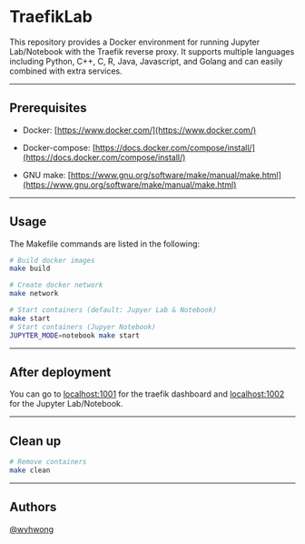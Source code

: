# TraefikLab

This repository provides a Docker environment for running Jupyter Lab/Notebook with the Traefik reverse proxy. It supports multiple languages including Python, C++, C, R, Java, Javascript, and Golang and can easily combined with extra services.

---

## Prerequisites

- Docker: [https://www.docker.com/](https://www.docker.com/)

- Docker-compose: [https://docs.docker.com/compose/install/](https://docs.docker.com/compose/install/)

- GNU make: [https://www.gnu.org/software/make/manual/make.html](https://www.gnu.org/software/make/manual/make.html)

---

## Usage

The Makefile commands are listed in the following:

```bash
# Build docker images
make build

# Create docker network
make network

# Start containers (default: Jupyer Lab & Notebook)
make start
# Start containers (Jupyer Notebook)
JUPYTER_MODE=notebook make start
```

---

## After deployment

You can go to [localhost:1001](http://localhost:1001) for the traefik dashboard and [localhost:1002](https://localhost:1002) for the Jupyter Lab/Notebook.

---

## Clean up

```bash
# Remove containers
make clean
```

---

## Authors
[@wyhwong](https://github.com/wyhwong)
